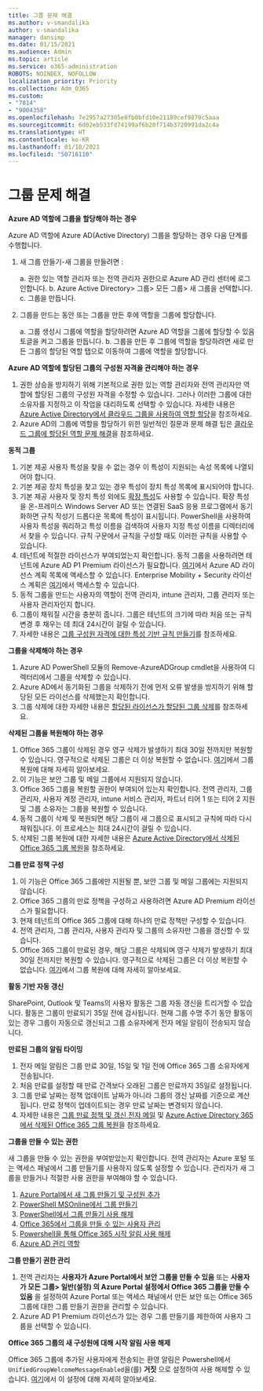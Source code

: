 ```yaml
---
title: 그룹 문제 해결
ms.author: v-smandalika
author: v-smandalika
manager: dansimp
ms.date: 01/15/2021
ms.audience: Admin
ms.topic: article
ms.service: o365-administration
ROBOTS: NOINDEX, NOFOLLOW
localization_priority: Priority
ms.collection: Adm_O365
ms.custom:
- "7814"
- "9004358"
ms.openlocfilehash: 7e2957a27305e8fb0bfd10e21189cef9870c5aaa
ms.sourcegitcommit: 6d02eb533fd74199af6b20f714b3720991da2c4a
ms.translationtype: HT
ms.contentlocale: ko-KR
ms.lasthandoff: 01/18/2021
ms.locfileid: "50716110"
---
```

# <a name="troubleshoot-group-issues"></a>그룹 문제 해결

**Azure AD 역할에 그룹을 할당해야 하는 경우**

Azure AD 역할에 Azure AD(Active Directory) 그룹을 할당하는 경우 다음 단계를 수행합니다.

1. 새 그룹 만들기-새 그룹을 만들려면 :

    a. 권한 있는 역할 관리자 또는 전역 관리자 권한으로 Azure AD 관리 센터에 로그인합니다. 
    b. Azure Active Directory> 그룹> 모든 그룹> 새 그룹을 선택합니다. 
    c. 그룹을 만듭니다.

2. 그룹을 만드는 동안 또는 그룹을 만든 후에 역할을 그룹에 할당합니다.

    a. 그룹 생성시 그룹에 역할을 할당하려면 Azure AD 역할을 그룹에 할당할 수 있음 토글을 켜고 그룹을 만듭니다.
    b. 그룹을 만든 후 그룹에 역할을 할당하려면 새로 만든 그룹의 할당된 역할 탭으로 이동하여 그룹에 역할을 할당합니다.

**Azure AD 역할에 할당된 그룹의 구성원 자격을 관리해야 하는 경우**

1. 권한 상승을 방지하기 위해 기본적으로 권한 있는 역할 관리자와 전역 관리자만 역할에 할당된 그룹의 구성원 자격을 수정할 수 있습니다. 그러나 이러한 그룹에 대한 소유자를 지정하고 이 작업을 대리하도록 선택할 수 있습니다. 자세한 내용은 [Azure Active Directory에서 클라우드 그룹을 사용하여 역할 할당](https://docs.microsoft.com/azure/active-directory/roles/groups-concept)을 참조하세요.
2. Azure AD의 그룹에 역할을 할당하기 위한 일반적인 질문과 문제 해결 팁은 [클라우드 그룹에 할당된 역할 문제 해결](https://docs.microsoft.com/azure/active-directory/roles/groups-faq-troubleshooting)을 참조하세요.

**동적 그룹**

1. 기본 제공 사용자 특성을 찾을 수 없는 경우 이 특성이 지원되는 속성 목록에 나열되어야 합니다.
2. 기본 제공 장치 특성을 찾고 있는 경우 특성이 장치 특성 목록에 표시되어야 합니다. 
3. 기본 제공 사용자 및 장치 특성 외에도 [확장 특성](https://docs.microsoft.com/azure/active-directory/enterprise-users/groups-dynamic-membership#extension-properties-and-custom-extension-properties)도 사용할 수 있습니다. 확장 특성을 온-프레미스 Windows Server AD 또는 연결된 SaaS 응용 프로그램에서 동기화하면 규칙 작성기 드롭다운 목록에 특성이 표시됩니다. PowerShell을 사용하여 사용자 특성을 쿼리하고 특성 이름을 검색하여 사용자 지정 특성 이름을 디렉터리에서 찾을 수 있습니다. 규칙 구문에서 규칙을 구성할 때도 이러한 규칙을 사용할 수 있습니다.
4. 테넌트에 적절한 라이선스가 부여되었는지 확인합니다. 동적 그룹을 사용하려면 테넌트에 Azure AD P1 Premium 라이선스가 필요합니다. [여기](https://azure.microsoft.com/pricing/details/active-directory/)에서 Azure AD 라이선스 계획 목록에 액세스할 수 있습니다. Enterprise Mobility + Security 라이선스 계획은 [여기](https://www.microsoft.com/microsoft-365/enterprise-mobility-security/compare-plans-and-pricing)에서 액세스할 수 있습니다.
5. 동적 그룹을 만드는 사용자의 역할이 전역 관리자, intune 관리자, 그룹 관리자 또는 사용자 관리자인지 합니다.
6. 그룹이 채워질 시간을 충분히 줍니다. 그룹은 테넌트의 크기에 따라 처음 또는 규칙 변경 후 채우는 데 최대 24시간이 걸릴 수 있습니다.
7. 자세한 내용은 [그룹 구성원 자격에 대한 특성 기반 규칙 만들기](https://docs.microsoft.com/azure/active-directory/enterprise-users/groups-dynamic-membership)를 참조하세요.

**그룹을 삭제해야 하는 경우**

1. Azure AD PowerShell 모듈의 Remove-AzureADGroup cmdlet을 사용하여 디렉터리에서 그룹을 삭제할 수 있습니다.
2. Azure AD에서 동기화된 그룹을 삭제하기 전에 먼저 오류 발생을 방지하기 위해 할당된 모든 라이선스를 삭제했는지 확인합니다.
3. 그룹 삭제에 대한 자세한 내용은 [할당된 라이선스가 할당된 그룹 삭제](https://docs.microsoft.com/azure/active-directory/enterprise-users/licensing-group-advanced#deleting-a-group-with-an-assigned-license)를 참조하세요.

**삭제된 그룹을 복원해야 하는 경우**

1. Office 365 그룹이 삭제된 경우 영구 삭제가 발생하기 최대 30일 전까지만 복원할 수 있습니다. 영구적으로 삭제된 그룹은 더 이상 복원할 수 없습니다. [여기](https://docs.microsoft.com/azure/active-directory/enterprise-users/groups-restore-deleted)에서 그룹 복원에 대해 자세히 알아보세요.
2. 이 기능은 보안 그룹 및 메일 그룹에서 지원되지 않습니다.
3. Office 365 그룹을 복원할 권한이 부여되어 있는지 확인합니다. 전역 관리자, 그룹 관리자, 사용자 계정 관리자, intune 서비스 관리자, 파트너 티어 1 또는 티어 2 지원 및 그룹 소유자는 그룹을 복원할 수 있습니다.
4. 동적 그룹이 삭제 및 복원되면 해당 그룹이 새 그룹으로 표시되고 규칙에 따라 다시 채워집니다. 이 프로세스는 최대 24시간이 걸릴 수 있습니다.
5. 삭제된 그룹 복원에 대한 자세한 내용은 [Azure Active Directory에서 삭제된 Office 365 그룹 복원](https://docs.microsoft.com/azure/active-directory/enterprise-users/groups-restore-deleted)을 참조하세요.

**그룹 만료 정책 구성**

1. 이 기능은 Office 365 그룹에만 지원될 뿐, 보안 그룹 및 메일 그룹에는 지원되지 않습니다.
2. Office 365 그룹의 만료 정책을 구성하고 사용하려면 Azure AD Premium 라이선스가 필요합니다.
3. 현재 테넌트의 Office 365 그룹에 대해 하나의 만료 정책만 구성할 수 있습니다.
4. 전역 관리자, 그룹 관리자, 사용자 관리자 및 그룹의 소유자만 그룹을 갱신할 수 있습니다.
5. Office 365 그룹이 만료된 경우, 해당 그룹은 삭제되며 영구 삭제가 발생하기 최대 30일 전까지만 복원할 수 있습니다. 영구적으로 삭제된 그룹은 더 이상 복원할 수 없습니다. [여기](https://docs.microsoft.com/azure/active-directory/enterprise-users/groups-restore-deleted)에서 그룹 복원에 대해 자세히 알아보세요.

**활동 기반 자동 갱신**

SharePoint, Outlook 및 Teams의 사용자 활동은 그룹 자동 갱신을 트리거할 수 있습니다. 활동은 그룹이 만료되기 35일 전에 검사됩니다. 현재 그룹 수명 주기 동안 활동이 있는 경우 그룹이 자동으로 갱신되고 그룹 소유자에게 전자 메일 알림이 전송되지 않습니다.

**만료된 그룹의 알림 타이밍**

1. 전자 메일 알림은 그룹 만료 30일, 15일 및 1일 전에 Office 365 그룹 소유자에게 전송됩니다.
2. 처음 만료를 설정할 때 만료 간격보다 오래된 그룹은 만료까지 35일로 설정됩니다.
3. 그룹 만료 날짜는 정책 업데이트 날짜가 아니라 그룹의 갱신 날짜를 기준으로 계산됩니다. 만료 정책이 업데이트되는 경우 만료 날짜는 변경되지 않습니다.
4. 자세한 내용은 [그룹 만료 정책 및 갱신 전자 메일](https://docs.microsoft.com/azure/active-directory/enterprise-users/groups-lifecycle) 및 [Azure Active Directory 365에서 삭제된 Office 365 그룹 복원](https://docs.microsoft.com/azure/active-directory/enterprise-users/groups-restore-deleted)을 참조하세요.

**그룹을 만들 수 있는 권한**

새 그룹을 만들 수 있는 권한을 부여받았는지 확인합니다. 전역 관리자는 Azure 포털 또는 액세스 패널에서 그룹 만들기를 사용하지 않도록 설정할 수 있습니다. 관리자가 새 그룹을 만들거나 적절한 사용 권한을 부여해야 할 수 있습니다.

1. [Azure Portal에서 새 그룹 만들기 및 구성원 추가](https://docs.microsoft.com/azure/active-directory/fundamentals/active-directory-groups-create-azure-portal)
2. [PowerShell MSOnline에서 그룹 만들기](https://docs.microsoft.com/azure/active-directory/enterprise-users/groups-settings-v2-cmdlets#create-groups)
3. [PowerShell에서 그룹 만들기 사용 해제](https://docs.microsoft.com/azure/active-directory/enterprise-users/groups-settings-v2-cmdlets#disable-group-creation-by-your-users) 
4. [Office 365에서 그룹을 만들 수 있는 사용자 관리](https://docs.microsoft.com/microsoft-365/solutions/manage-creation-of-groups) 
5. [Powershell을 통해 Office 365 시작 알림 사용 해제](https://docs.microsoft.com/powershell/module/exchange/set-unifiedgroup)
6. [Azure AD 관리 역할](https://docs.microsoft.com/azure/active-directory/roles/permissions-reference)

**그룹 만들기 권한 관리**

1. 전역 관리자는 **사용자가 Azure Portal에서 보안 그룹을 만들 수 있음** 또는 **사용자가 **모든 그룹> 일반(설정)** 의 Azure Portal 설정에서 Office 365 그룹을 만들 수 있음** 을 설정하여 Azure Portal 또는 액세스 패널에서 만든 보안 또는 Office 365 그룹에 대한 그룹 만들기 권한을 관리할 수 있습니다.
2. Azure AD P1 Premium 라이선스가 있는 경우 그룹 만들기를 제한하여 사용자 그룹을 선택할 수 있습니다.

**Office 365 그룹의 새 구성원에 대해 시작 알림 사용 해제**

Office 365 그룹에 추가된 사용자에게 전송되는 환영 알림은 Powershell에서 `UnifiedGroupWelcomeMessageEnabled`을(를) **거짓** 으로 설정하여 사용 해제할 수 있습니다. [여기](https://docs.microsoft.com/powershell/module/exchange/set-unifiedgroup)에서 이 설정에 대해 자세히 알아보세요.













